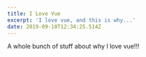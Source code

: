```yaml
---
title: I Love Vue
excerpt: 'I love vue, and this is why...'
date: 2019-09-10T12:34:25.514Z
---
```

A whole bunch of stuff about why I love vue!!!
